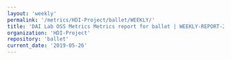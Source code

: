 ```yaml
---
layout: 'weekly'
permalink: '/metrics/HDI-Project/ballet/WEEKLY/'
title: 'DAI Lab OSS Metrics Metrics report for ballet | WEEKLY-REPORT-2019-05-26'
organization: 'HDI-Project'
repository: 'ballet'
current_date: '2019-05-26'
---
```

